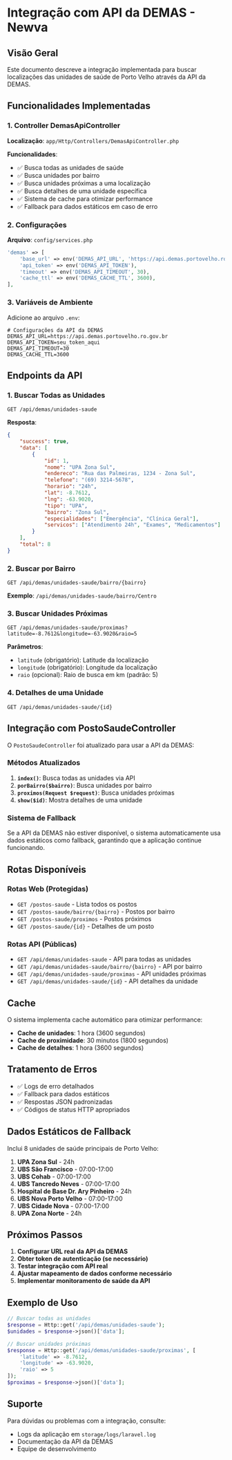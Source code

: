 # Integração com API da DEMAS - Newva

## Visão Geral

Este documento descreve a integração implementada para buscar localizações das unidades de saúde de Porto Velho através da API da DEMAS.

## Funcionalidades Implementadas

### 1. Controller DemasApiController

**Localização**: `app/Http/Controllers/DemasApiController.php`

**Funcionalidades**:
- ✅ Busca todas as unidades de saúde
- ✅ Busca unidades por bairro
- ✅ Busca unidades próximas a uma localização
- ✅ Busca detalhes de uma unidade específica
- ✅ Sistema de cache para otimizar performance
- ✅ Fallback para dados estáticos em caso de erro

### 2. Configurações

**Arquivo**: `config/services.php`

```php
'demas' => [
    'base_url' => env('DEMAS_API_URL', 'https://api.demas.portovelho.ro.gov.br'),
    'api_token' => env('DEMAS_API_TOKEN'),
    'timeout' => env('DEMAS_API_TIMEOUT', 30),
    'cache_ttl' => env('DEMAS_CACHE_TTL', 3600),
],
```

### 3. Variáveis de Ambiente

Adicione ao arquivo `.env`:

```env
# Configurações da API da DEMAS
DEMAS_API_URL=https://api.demas.portovelho.ro.gov.br
DEMAS_API_TOKEN=seu_token_aqui
DEMAS_API_TIMEOUT=30
DEMAS_CACHE_TTL=3600
```

## Endpoints da API

### 1. Buscar Todas as Unidades
```
GET /api/demas/unidades-saude
```

**Resposta**:
```json
{
    "success": true,
    "data": [
        {
            "id": 1,
            "nome": "UPA Zona Sul",
            "endereco": "Rua das Palmeiras, 1234 - Zona Sul",
            "telefone": "(69) 3214-5678",
            "horario": "24h",
            "lat": -8.7612,
            "lng": -63.9020,
            "tipo": "UPA",
            "bairro": "Zona Sul",
            "especialidades": ["Emergência", "Clínica Geral"],
            "servicos": ["Atendimento 24h", "Exames", "Medicamentos"]
        }
    ],
    "total": 8
}
```

### 2. Buscar por Bairro
```
GET /api/demas/unidades-saude/bairro/{bairro}
```

**Exemplo**: `/api/demas/unidades-saude/bairro/Centro`

### 3. Buscar Unidades Próximas
```
GET /api/demas/unidades-saude/proximas?latitude=-8.7612&longitude=-63.9020&raio=5
```

**Parâmetros**:
- `latitude` (obrigatório): Latitude da localização
- `longitude` (obrigatório): Longitude da localização
- `raio` (opcional): Raio de busca em km (padrão: 5)

### 4. Detalhes de uma Unidade
```
GET /api/demas/unidades-saude/{id}
```

## Integração com PostoSaudeController

O `PostoSaudeController` foi atualizado para usar a API da DEMAS:

### Métodos Atualizados

1. **`index()`**: Busca todas as unidades via API
2. **`porBairro($bairro)`**: Busca unidades por bairro
3. **`proximos(Request $request)`**: Busca unidades próximas
4. **`show($id)`**: Mostra detalhes de uma unidade

### Sistema de Fallback

Se a API da DEMAS não estiver disponível, o sistema automaticamente usa dados estáticos como fallback, garantindo que a aplicação continue funcionando.

## Rotas Disponíveis

### Rotas Web (Protegidas)
- `GET /postos-saude` - Lista todos os postos
- `GET /postos-saude/bairro/{bairro}` - Postos por bairro
- `GET /postos-saude/proximos` - Postos próximos
- `GET /postos-saude/{id}` - Detalhes de um posto

### Rotas API (Públicas)
- `GET /api/demas/unidades-saude` - API para todas as unidades
- `GET /api/demas/unidades-saude/bairro/{bairro}` - API por bairro
- `GET /api/demas/unidades-saude/proximas` - API unidades próximas
- `GET /api/demas/unidades-saude/{id}` - API detalhes da unidade

## Cache

O sistema implementa cache automático para otimizar performance:

- **Cache de unidades**: 1 hora (3600 segundos)
- **Cache de proximidade**: 30 minutos (1800 segundos)
- **Cache de detalhes**: 1 hora (3600 segundos)

## Tratamento de Erros

- ✅ Logs de erro detalhados
- ✅ Fallback para dados estáticos
- ✅ Respostas JSON padronizadas
- ✅ Códigos de status HTTP apropriados

## Dados Estáticos de Fallback

Inclui 8 unidades de saúde principais de Porto Velho:

1. **UPA Zona Sul** - 24h
2. **UBS São Francisco** - 07:00-17:00
3. **UBS Cohab** - 07:00-17:00
4. **UBS Tancredo Neves** - 07:00-17:00
5. **Hospital de Base Dr. Ary Pinheiro** - 24h
6. **UBS Nova Porto Velho** - 07:00-17:00
7. **UBS Cidade Nova** - 07:00-17:00
8. **UPA Zona Norte** - 24h

## Próximos Passos

1. **Configurar URL real da API da DEMAS**
2. **Obter token de autenticação (se necessário)**
3. **Testar integração com API real**
4. **Ajustar mapeamento de dados conforme necessário**
5. **Implementar monitoramento de saúde da API**

## Exemplo de Uso

```php
// Buscar todas as unidades
$response = Http::get('/api/demas/unidades-saude');
$unidades = $response->json()['data'];

// Buscar unidades próximas
$response = Http::get('/api/demas/unidades-saude/proximas', [
    'latitude' => -8.7612,
    'longitude' => -63.9020,
    'raio' => 5
]);
$proximas = $response->json()['data'];
```

## Suporte

Para dúvidas ou problemas com a integração, consulte:
- Logs da aplicação em `storage/logs/laravel.log`
- Documentação da API da DEMAS
- Equipe de desenvolvimento
